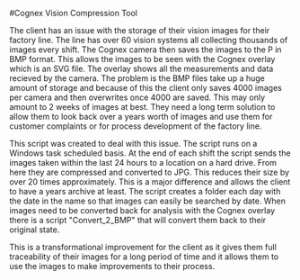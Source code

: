 #Cognex Vision Compression Tool

The client has an issue with the storage of their vision images for their factory line. The line has over 60 vision systems all collecting thousands of images every shift. The Cognex camera then saves the images to the P in BMP format. This allows the images to be seen with the Cognex overlay which is an SVG file. The overlay shows all the measurements and data recieved by the camera. The problem is the BMP files take up a huge amount of storage and because of this the client only saves 4000 images per camera and then overwrites once 4000 are saved. This may only amount to 2 weeks of images at best. They need a long term solution to allow them to look back over a years worth of images and use them for customer complaints or for process development of the factory line.

This script was created to deal with this issue. The script runs on a Windows task scheduled basis. At the end of each shift the script sends the images taken within the last 24 hours to a location on a hard drive. From here they are compressed and converted to JPG. This reduces their size by over 20 times approximately. This is a major difference and allows the client to have a years archive at least. The script creates a folder each day with the date in the name so that images can easily be searched by date. When images need to be converted back for analysis with the Cognex overlay there is a script "Convert_2_BMP" that will convert them back to their original state. 

This is a transformational improvement for the client as it gives them full traceability of their images for a long period of time and it allows them to use the images to make improvements to their process.
